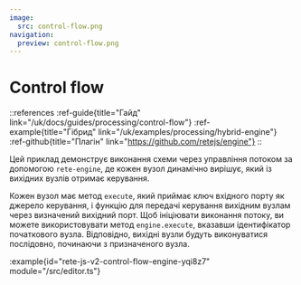 ```yaml
---
image:
  src: control-flow.png
navigation:
  preview: control-flow.png
---
```


# Control flow

::references
:ref-guide{title="Гайд" link="/uk/docs/guides/processing/control-flow"}
:ref-example{title="Гібрид" link="/uk/examples/processing/hybrid-engine"}
:ref-github{title="Плагін" link="https://github.com/retejs/engine"}
::

Цей приклад демонструє виконання схеми через управління потоком за допомогою `rete-engine`, де кожен вузол динамічно вирішує, який із вихідних вузлів отримає керування.

Кожен вузол має метод `execute`, який приймає ключ вхідного порту як джерело керування, і функцію для передачі керування вихідним вузлам через визначений вихідний порт. Щоб ініціювати виконання потоку, ви можете використовувати метод `engine.execute`, вказавши ідентифікатор початкового вузла. Відповідно, вихідні вузли будуть виконуватися послідовно, починаючи з призначеного вузла.

:example{id="rete-js-v2-control-flow-engine-yqi8z7" module="/src/editor.ts"}
